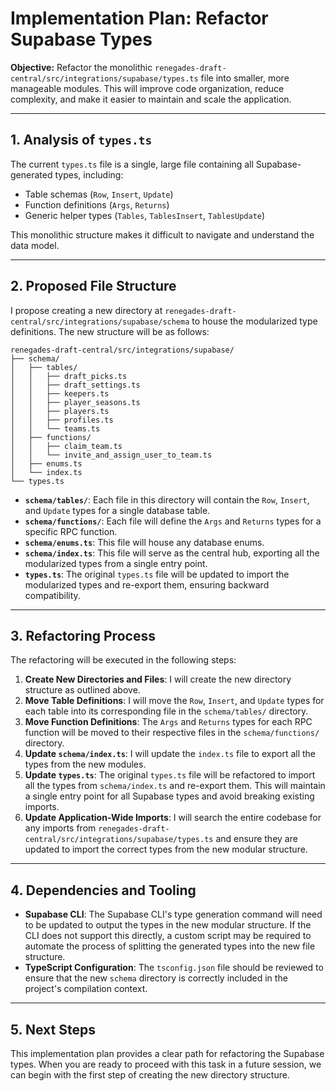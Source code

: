 # Implementation Plan: Refactor Supabase Types

**Objective:** Refactor the monolithic `renegades-draft-central/src/integrations/supabase/types.ts` file into smaller, more manageable modules. This will improve code organization, reduce complexity, and make it easier to maintain and scale the application.

---

## 1. Analysis of `types.ts`

The current `types.ts` file is a single, large file containing all Supabase-generated types, including:
- Table schemas (`Row`, `Insert`, `Update`)
- Function definitions (`Args`, `Returns`)
- Generic helper types (`Tables`, `TablesInsert`, `TablesUpdate`)

This monolithic structure makes it difficult to navigate and understand the data model.

---

## 2. Proposed File Structure

I propose creating a new directory at `renegades-draft-central/src/integrations/supabase/schema` to house the modularized type definitions. The new structure will be as follows:

```
renegades-draft-central/src/integrations/supabase/
├── schema/
│   ├── tables/
│   │   ├── draft_picks.ts
│   │   ├── draft_settings.ts
│   │   ├── keepers.ts
│   │   ├── player_seasons.ts
│   │   ├── players.ts
│   │   ├── profiles.ts
│   │   └── teams.ts
│   ├── functions/
│   │   ├── claim_team.ts
│   │   └── invite_and_assign_user_to_team.ts
│   ├── enums.ts
│   └── index.ts
└── types.ts
```

- **`schema/tables/`**: Each file in this directory will contain the `Row`, `Insert`, and `Update` types for a single database table.
- **`schema/functions/`**: Each file will define the `Args` and `Returns` types for a specific RPC function.
- **`schema/enums.ts`**: This file will house any database enums.
- **`schema/index.ts`**: This file will serve as the central hub, exporting all the modularized types from a single entry point.
- **`types.ts`**: The original `types.ts` file will be updated to import the modularized types and re-export them, ensuring backward compatibility.

---

## 3. Refactoring Process

The refactoring will be executed in the following steps:

1.  **Create New Directories and Files**: I will create the new directory structure as outlined above.
2.  **Move Table Definitions**: I will move the `Row`, `Insert`, and `Update` types for each table into its corresponding file in the `schema/tables/` directory.
3.  **Move Function Definitions**: The `Args` and `Returns` types for each RPC function will be moved to their respective files in the `schema/functions/` directory.
4.  **Update `schema/index.ts`**: I will update the `index.ts` file to export all the types from the new modules.
5.  **Update `types.ts`**: The original `types.ts` file will be refactored to import all the types from `schema/index.ts` and re-export them. This will maintain a single entry point for all Supabase types and avoid breaking existing imports.
6.  **Update Application-Wide Imports**: I will search the entire codebase for any imports from `renegades-draft-central/src/integrations/supabase/types.ts` and ensure they are updated to import the correct types from the new modular structure.

---

## 4. Dependencies and Tooling

- **Supabase CLI**: The Supabase CLI's type generation command will need to be updated to output the types in the new modular structure. If the CLI does not support this directly, a custom script may be required to automate the process of splitting the generated types into the new file structure.
- **TypeScript Configuration**: The `tsconfig.json` file should be reviewed to ensure that the new `schema` directory is correctly included in the project's compilation context.

---

## 5. Next Steps

This implementation plan provides a clear path for refactoring the Supabase types. When you are ready to proceed with this task in a future session, we can begin with the first step of creating the new directory structure.
